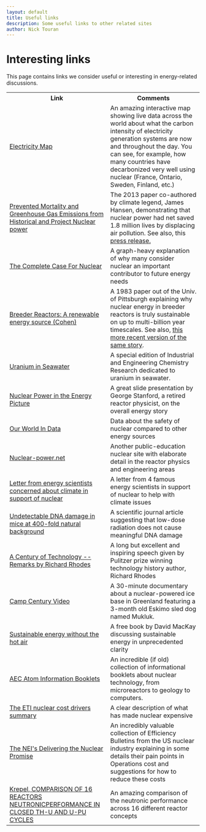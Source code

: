 ```yaml
---
layout: default
title: Useful links
description: Some useful links to other related sites
author: Nick Touran
---
```

<div class="row">
<div class="col-md-8" markdown="1">
            
# Interesting links

This page contains links we consider useful or interesting in energy-related discussions.

<table class="table table-striped">
<tr><th>Link</th><th >Comments</th></tr>
<tr>
  <td><a href="https://www.electricitymap.org/?page=map&solar=false&remote=true&wind=false">Electricity Map</a></td>
  <td>An amazing interactive map showing live data across the world about what the carbon
intensity of electricity generation systems are now and throughout the day. You can see,
for example, how many countries have decarbonized very well using nuclear (France,
Ontario, Sweden, Finland, etc.)</td>
</tr>

<tr>
  <td><a href="https://pubs.acs.org/doi/abs/10.1021/es3051197?source=cen">Prevented
Mortality and Greenhouse Gas Emissions from Historical and Project Nuclear power</a></td>
  <td>The 2013 paper co-authored by climate legend, James Hansen, demonstrating that
nuclear power had net saved 1.8 million lives by displacing air pollution. See also, this
<a href="https://blogs.scientificamerican.com/the-curious-wavefunction/nuclear-power-may-have-saved-1-8-million-lives-otherwise-lost-to-fossil-fuels-may-save-up-to-7-million-more/">press release.</a> </td>
</tr>

<tr>
  <td><a href="https://environmentalprogress.org/the-complete-case-for-nuclear">The
Complete Case For Nuclear</a></td>
  <td>A graph-heavy explanation of why many consider nuclear an important contributor to
future energy needs</td>
</tr>
<tr>
  <td><a href="http://large.stanford.edu/publications/coal/references/docs/pad11983cohen.pdf">Breeder Reactors: A renewable energy source (Cohen)</a></td>
  <td>A 1983 paper out of the Univ. of Pittsburgh explaining why nuclear energy in breeder
reactors is truly sustainable on up to multi-billion year timescales. See also, <a
href="https://www.mdpi.com/2071-1050/4/11/3088/htm">this more recent version of the same
story</a>.</td>
</tr>
<tr>
<td><a href="https://pubs.acs.org/toc/iecred/55/15">Uranium in Seawater</a></td>
<td>A special edition of Industrial and Engineering Chemistry Research dedicated to
uranium in seawater.</td>
</tr>

<tr>
<td><a href="https://ewh.ieee.org/r4/chicago/foxvalley/NucPwr2010.pdf">Nuclear Power in
the Energy Picture</a></td><td>A great slide presentation by George Stanford, a retired
reactor physicist, on the overall energy story</td>
</tr>

<tr>
<td><a href="https://ourworldindata.org/what-is-the-safest-form-of-energy">Our World In
Data</a></td>
<td>Data about the safety of nuclear compared to other energy sources</td>
</tr>

<tr>
<td><a href="https://www.nuclear-power.net/">Nuclear-power.net</a></td>
<td>Another public-education nuclear site with elaborate detail in the reactor physics and
engineering areas</td>
</tr>

<tr>
<td><a href="https://dotearth.blogs.nytimes.com/2013/11/03/to-those-influencing-environmental-policy-but-opposed-to-nuclear-power/">Letter from energy scientists concerned about climate in support of nuclear</a></td>
<td>A letter from 4 famous energy scientists in support of nuclear to help with climate
issues</td>
</tr>


<tr>
<td><a href="https://ehp.niehs.nih.gov/doi/10.1289/ehp.1104294">Undetectable DNA damage in
mice at 400-fold natural background</a></td>
<td>A scientific journal article suggesting that low-dose radiation does not cause
meaningful DNA damage</td>
</tr>

<tr>
<td><a href="http://ansnuclearcafe.org/2014/01/14/a-century-of-technology-remarks-by-richard-rhodes/">A Century of Technology -- Remarks by Richard Rhodes</a></td>
<td>A long but excellent and inspiring speech given by Pulitzer prize winning technology history
author, Richard Rhodes</td>
</tr>

<tr>
<td><a href="https://www.youtube.com/watch?v=-DPQ15EgyTY">Camp Century Video</a></td>
<td>A 30-minute documentary about a nuclear-powered ice base in Greenland featuring a
3-month old Eskimo sled dog named Mukluk. </td>
</tr>
<tr>
<td><a href="https://withouthotair.com/">Sustainable energy without the hot air</a></td>
<td>A free book by David MacKay discussing sustainable energy in unprecedented clarity</td>
</tr>
<tr>
<td><a href="https://www.osti.gov/opennet/aec_atom">AEC Atom Information Booklets</a></td>
<td>An incredible (if old) collection of informational booklets about nuclear technology,
from microreactors to geology to computers.</td>
</tr>

<tr>
<td><a href="https://www.eti.co.uk/library/the-eti-nuclear-cost-drivers-project-summary-report">The ETI nuclear cost drivers summary</a></td>
<td>A clear description of what has made nuclear expensive</td>
</tr>

<tr>
<td><a href="https://www.nei.org/resources/delivering-the-nuclear-promise">The NEI's
Delivering the Nuclear Promise</a></td>
<td>An incredibly valuable collection of Efficiency Bulletins from the US nuclear industry
explaining in some details their pain points in Operations cost and suggestions for how to
reduce these costs</td>
</tr>

<tr>
<td><a href="https://www.gen-4.org/gif/upload/docs/application/pdf/2020-06/geniv_dr_jiri_krepelfinal_24june2020_2020-06-24_08-48-31_646.pdf">Krepel, COMPARISON OF 16 REACTORS NEUTRONICPERFORMANCE IN CLOSED TH-U AND U-PU CYCLES</a></td>
<td>An amazing comparison of the neutronic performance across 16 different reactor
concepts</td>
</tr>
</table>


</div>
</div>
